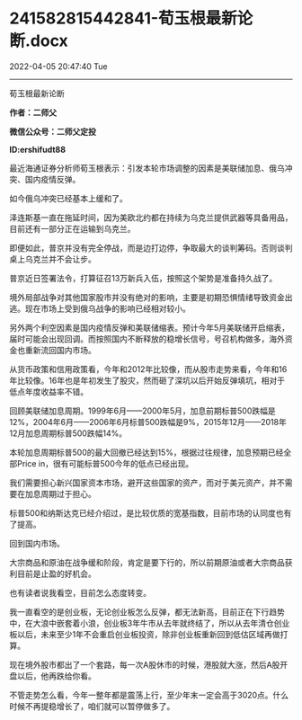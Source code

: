 # 241582815442841-荀玉根最新论断.docx

2022-04-05 20:47:40 Tue

----

荀玉根最新论断

__作者：二师父__

__微信公众号：二师父定投__

__ID:ershifudt88__

最近海通证券分析师荀玉根表示：引发本轮市场调整的因素是美联储加息、俄乌冲突、国内疫情反弹。

如今俄乌冲突已经基本上缓和了。

泽连斯基一直在拖延时间，因为美欧北约都在持续为乌克兰提供武器等具备用品，目前还有一部分正在运输到乌克兰。

即便如此，普京并没有完全停战，而是边打边停，争取最大的谈判筹码。否则谈判桌上乌克兰并不会让步。

普京近日签署法令，打算征召13万新兵入伍，按照这个架势是准备持久战了。

境外局部战争对其他国家股市并没有绝对的影响，主要是初期恐惧情绪导致资金出逃。现在市场上受到俄乌战争的影响已经相对较小。

另外两个利空因素是国内疫情反弹和美联储缩表。预计今年5月美联储开启缩表，届时可能会出现回调。而按照国内不断释放的稳增长信号，号召机构做多，海外资金也重新流回国内市场。

从货币政策和信用政策看，今年和2012年比较像，而从股市走势来看，今年和16年比较像。16年也是年初发生了股灾，然而砸了深坑以后开始反弹填坑，相对于低点年度收益率不错。

回顾美联储加息周期。1999年6月——2000年5月，加息前期标普500跌幅是12%，2004年6月——2006年6月标普500跌幅是9%，2015年12月——2018年12月加息周期标普500跌幅14%。

本轮加息周期标普500的最大回撤已经达到15%，根据过往规律，加息预期已经全部Price in，很有可能标普500今年的低点已经出现。

我们需要担心新兴国家资本市场，避开这些国家的资产，而对于美元资产，并不需要在加息周期过于担心。

标普500和纳斯达克已经介绍过，是比较优质的宽基指数，目前市场的认同度也有了提高。

回到国内市场。

大宗商品和原油在战争缓和阶段，肯定是要下行的，所以前期原油或者大宗商品获利目前是止盈的好机会。

也有读者说我看空，目前怎么态度转变。

我一直看空的是创业板，无论创业板怎么反弹，都无法新高，目前正在下行趋势中，在大浪中嵌套着小浪，创业板3年牛市从去年就终结了，所以从去年清仓创业板以后，未来至少1年不会重启创业板投资，除非创业板重新回到低估区域再做打算。

现在境外股市都出了一个套路，每一次A股休市的时候，港股就大涨，然后A股开盘以后，他再跌给你看。

不管走势怎么看，今年一整年都是震荡上行，至少年末一定会高于3020点。什么时候不再提稳增长了，咱们就可以暂停做多了。

